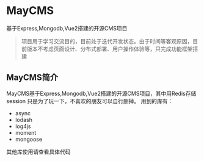 # MayCMS
基于Express,Mongodb,Vue2搭建的开源CMS项目

> 项目用于学习交流目的，目前处于迭代开发状态。由于时间等客观原因，目前版本不考虑页面设计、分布式部署、用户操作体验等，只完成功能框架搭建

## MayCMS简介

MayCMS基于Express,Mongodb,Vue2搭建的开源CMS项目，其中用Redis存储session 只是为了玩一下，不喜欢的朋友可以自行删掉。
用到的库有：
* async
* lodash
* log4js
* moment
* mongoose

其他库使用请查看具体代码